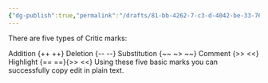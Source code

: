 ```yaml
---
{"dg-publish":true,"permalink":"/drafts/81-bb-4262-7-c3-d-4042-be-33-76-f7507-cbfd-9/","dgHomeLink":true,"dgPassFrontmatter":false}
---
```


There are five types of Critic marks:

Addition {++ ++}
Deletion {-- --}
Substitution {~~ ~> ~~}
Comment {>> <<}
Highlight {== ==}{>> <<}
Using these five basic marks you can successfully copy edit in plain text.
